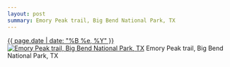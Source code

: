 ```yaml
---
layout: post
summary: Emory Peak trail, Big Bend National Park, TX
---
```


<p>
  <time><a href="/595">{{ page.date | date: "%B %e, %Y" }}</a></time>
  <a href="/595"><img src="{{ site.assets_url }}/595-480.jpg" srcset="{{ site.assets_url }}/595-240.jpg 240w, {{ site.assets_url }}/595-480.jpg 480w, {{ site.assets_url }}/595-720.jpg 720w, {{ site.assets_url }}/595-960.jpg 960w" sizes="(min-width: 700px) 50vw, calc(100vw - 2rem)" alt="Emory Peak trail, Big Bend National Park, TX" /></a>
  <span>Emory Peak trail, Big Bend National Park, TX</span>
</p>
